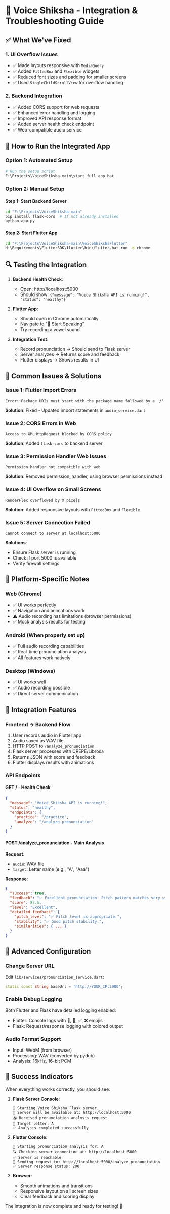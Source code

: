 # 🔧 Voice Shiksha - Integration & Troubleshooting Guide

## ✅ What We've Fixed

### 1. **UI Overflow Issues**
- ✅ Made layouts responsive with `MediaQuery`
- ✅ Added `FittedBox` and `Flexible` widgets
- ✅ Reduced font sizes and padding for smaller screens
- ✅ Used `SingleChildScrollView` for overflow handling

### 2. **Backend Integration** 
- ✅ Added CORS support for web requests
- ✅ Enhanced error handling and logging
- ✅ Improved API response format
- ✅ Added server health check endpoint
- ✅ Web-compatible audio service

## 🚀 How to Run the Integrated App

### **Option 1: Automated Setup**
```bash
# Run the setup script
F:\Projects\VoiceShiksha-main\start_full_app.bat
```

### **Option 2: Manual Setup**

#### **Step 1: Start Backend Server**
```bash
cd "F:\Projects\VoiceShiksha-main"
pip install flask-cors  # If not already installed
python app.py
```

#### **Step 2: Start Flutter App**
```bash
cd "F:\Projects\VoiceShiksha-main\VoiceShikshaFlutter"
H:\Requirements\FlutterSDK\flutter\bin\flutter.bat run -d chrome
```

## 🔍 Testing the Integration

1. **Backend Health Check**:
   - Open: http://localhost:5000
   - Should show: `{"message": "Voice Shiksha API is running!", "status": "healthy"}`

2. **Flutter App**:
   - Should open in Chrome automatically
   - Navigate to "🎤 Start Speaking"
   - Try recording a vowel sound

3. **Integration Test**:
   - Record pronunciation → Should send to Flask server
   - Server analyzes → Returns score and feedback
   - Flutter displays → Shows results in UI

## 🐛 Common Issues & Solutions

### **Issue 1: Flutter Import Errors**
```
Error: Package URIs must start with the package name followed by a '/'
```
**Solution**: Fixed - Updated import statements in `audio_service.dart`

### **Issue 2: CORS Errors in Web**
```
Access to XMLHttpRequest blocked by CORS policy
```
**Solution**: Added `flask-cors` to backend server

### **Issue 3: Permission Handler Web Issues**
```
Permission handler not compatible with web
```
**Solution**: Removed permission_handler, using browser permissions instead

### **Issue 4: UI Overflow on Small Screens**
```
RenderFlex overflowed by X pixels
```
**Solution**: Added responsive layouts with `FittedBox` and `Flexible`

### **Issue 5: Server Connection Failed**
```
Cannot connect to server at localhost:5000
```
**Solutions**:
- Ensure Flask server is running
- Check if port 5000 is available
- Verify firewall settings

## 📱 Platform-Specific Notes

### **Web (Chrome)**
- ✅ UI works perfectly
- ✅ Navigation and animations work
- ⚠️ Audio recording has limitations (browser permissions)
- ✅ Mock analysis results for testing

### **Android** (When properly set up)
- ✅ Full audio recording capabilities
- ✅ Real-time pronunciation analysis
- ✅ All features work natively

### **Desktop** (Windows)
- ✅ UI works well
- ✅ Audio recording possible
- ✅ Direct server communication

## 🎯 Integration Features

### **Frontend → Backend Flow**
1. User records audio in Flutter app
2. Audio saved as WAV file
3. HTTP POST to `/analyze_pronunciation`
4. Flask server processes with CREPE/Librosa
5. Returns JSON with score and feedback
6. Flutter displays results with animations

### **API Endpoints**

#### **GET /** - Health Check
```json
{
  "message": "Voice Shiksha API is running!",
  "status": "healthy",
  "endpoints": {
    "practice": "/practice",
    "analyze": "/analyze_pronunciation"
  }
}
```

#### **POST /analyze_pronunciation** - Main Analysis
**Request**:
- `audio`: WAV file
- `target`: Letter name (e.g., "A", "Aaa")

**Response**:
```json
{
  "success": true,
  "feedback": "✅ Excellent pronunciation! Pitch pattern matches very well.",
  "score": 87.5,
  "level": "Excellent",
  "detailed_feedback": {
    "pitch_level": "✅ Pitch level is appropriate.",
    "stability": "✅ Good pitch stability.",
    "similarities": { ... }
  }
}
```

## 🔧 Advanced Configuration

### **Change Server URL**
Edit `lib/services/pronunciation_service.dart`:
```dart
static const String baseUrl = 'http://YOUR_IP:5000';
```

### **Enable Debug Logging**
Both Flutter and Flask have detailed logging enabled:
- Flutter: Console logs with 🎤, 📁, ✅, ❌ emojis
- Flask: Request/response logging with colored output

### **Audio Format Support**
- Input: WebM (from browser)
- Processing: WAV (converted by pydub)
- Analysis: 16kHz, 16-bit PCM

## 🎉 Success Indicators

When everything works correctly, you should see:

1. **Flask Server Console**:
   ```
   🚀 Starting Voice Shiksha Flask server...
   📍 Server will be available at: http://localhost:5000
   📥 Received pronunciation analysis request
   🎯 Target letter: A
   ✅ Analysis completed successfully
   ```

2. **Flutter Console**:
   ```
   🎤 Starting pronunciation analysis for: A
   🔍 Checking server connection at: http://localhost:5000
   ✅ Server is reachable
   🚀 Sending request to: http://localhost:5000/analyze_pronunciation
   ✅ Server response status: 200
   ```

3. **Browser**:
   - Smooth animations and transitions
   - Responsive layout on all screen sizes
   - Clear feedback and scoring display

The integration is now complete and ready for testing! 🚀